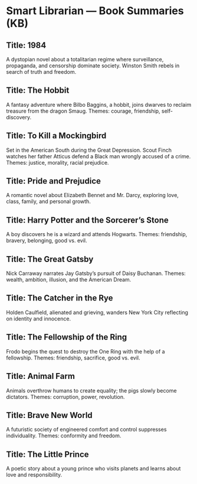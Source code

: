 # Smart Librarian — Book Summaries (KB)

## Title: 1984
A dystopian novel about a totalitarian regime where surveillance, propaganda, and censorship dominate society. Winston Smith rebels in search of truth and freedom.

## Title: The Hobbit
A fantasy adventure where Bilbo Baggins, a hobbit, joins dwarves to reclaim treasure from the dragon Smaug. Themes: courage, friendship, self-discovery.

## Title: To Kill a Mockingbird
Set in the American South during the Great Depression. Scout Finch watches her father Atticus defend a Black man wrongly accused of a crime. Themes: justice, morality, racial prejudice.

## Title: Pride and Prejudice
A romantic novel about Elizabeth Bennet and Mr. Darcy, exploring love, class, family, and personal growth.

## Title: Harry Potter and the Sorcerer’s Stone
A boy discovers he is a wizard and attends Hogwarts. Themes: friendship, bravery, belonging, good vs. evil.

## Title: The Great Gatsby
Nick Carraway narrates Jay Gatsby’s pursuit of Daisy Buchanan. Themes: wealth, ambition, illusion, and the American Dream.

## Title: The Catcher in the Rye
Holden Caulfield, alienated and grieving, wanders New York City reflecting on identity and innocence.

## Title: The Fellowship of the Ring
Frodo begins the quest to destroy the One Ring with the help of a fellowship. Themes: friendship, sacrifice, good vs. evil.

## Title: Animal Farm
Animals overthrow humans to create equality; the pigs slowly become dictators. Themes: corruption, power, revolution.

## Title: Brave New World
A futuristic society of engineered comfort and control suppresses individuality. Themes: conformity and freedom.

## Title: The Little Prince
A poetic story about a young prince who visits planets and learns about love and responsibility.
